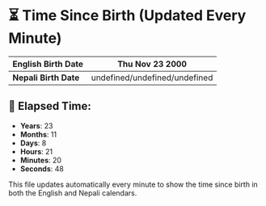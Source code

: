 # ⏳ Time Since Birth (Updated Every Minute)

| **English Birth Date** | Thu Nov 23 2000 |
|------------------------|-------------------------------------|
| **Nepali Birth Date**  | undefined/undefined/undefined                  |

## 📅 Elapsed Time:

- **Years**: 23
- **Months**: 11
- **Days**: 8
- **Hours**: 21
- **Minutes**: 20
- **Seconds**: 48

This file updates automatically every minute to show the time since birth in both the English and Nepali calendars.